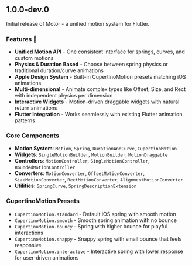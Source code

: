 ## 1.0.0-dev.0

Initial release of Motor - a unified motion system for Flutter.

### Features 🎯

- **Unified Motion API** - One consistent interface for springs, curves, and custom motions
- **Physics & Duration Based** - Choose between spring physics or traditional duration/curve animations  
- **Apple Design System** - Built-in CupertinoMotion presets matching iOS animations
- **Multi-dimensional** - Animate complex types like Offset, Size, and Rect with independent physics per dimension
- **Interactive Widgets** - Motion-driven draggable widgets with natural return animations
- **Flutter Integration** - Works seamlessly with existing Flutter animation patterns

### Core Components

- **Motion System**: `Motion`, `Spring`, `DurationAndCurve`, `CupertinoMotion`
- **Widgets**: `SingleMotionBuilder`, `MotionBuilder`, `MotionDraggable`
- **Controllers**: `MotionController`, `SingleMotionController`, `BoundedMotionController`
- **Converters**: `MotionConverter`, `OffsetMotionConverter`, `SizeMotionConverter`, `RectMotionConverter`, `AlignmentMotionConverter`
- **Utilities**: `SpringCurve`, `SpringDescriptionExtension`

### CupertinoMotion Presets

- `CupertinoMotion.standard` - Default iOS spring with smooth motion
- `CupertinoMotion.smooth` - Smooth spring animation with no bounce
- `CupertinoMotion.bouncy` - Spring with higher bounce for playful interactions
- `CupertinoMotion.snappy` - Snappy spring with small bounce that feels responsive
- `CupertinoMotion.interactive` - Interactive spring with lower response for user-driven animations